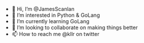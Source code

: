 - 👋 Hi, I’m @JamesScanlan
- 👀 I’m interested in Python & GoLang
- 🌱 I’m currently learning GoLang
- 💞️ I’m looking to collaborate on making things better
- 📫 How to reach me @kllr on twitter

<!---
JamesScanlan/JamesScanlan is a ✨ special ✨ repository because its `README.md` (this file) appears on your GitHub profile.
You can click the Preview link to take a look at your changes.
--->
